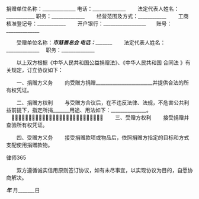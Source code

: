 
 


捐赠单位名称：______________    电话：______________
　　法定代表人姓名：____________    职务：______________
　　经营范围及方式：____________ 
　　工商核准登记号：____________ 
　　开户银行：__________________　　账号：______________


　　受赠单位名称：_______市慈善总会    电话：______________
　　法定代表人姓名：______________　   职务：______________


　　以上双方根据《中华人民共和国公益捐赠法》、《中华人民共和国
合同法
》有关规定，订立协议如下：


　　一、捐赠方义务
　　向受赠方捐赠________________________并提供合法的所有权凭证。


　　二、捐赠方权利
　　与受赠方合议后，在不违反法律、法规，不危害公共利益前提下，指定所捐_______用途、用法如下：_______________。
　
　　三、受赠方权利
　　接受捐赠并查验所有权凭证。


　　四、受赠方义务
　　接受捐赠款项或物品后，依照捐赠方指定的目标和方式支配使用捐赠款物。




 
律师365






　　双方遵循诚实信用原则签订协议，如有未尽事宜，以实现协议为目的，自愿协商解决。




 



 _______年_______ 月_______日
 

 
 

 
 
 
  
 
  
 
   


   
 

   


   


   
 
 
  
 
 
 

